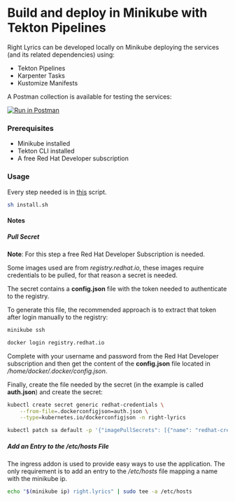 # Build and deploy in Minikube with Tekton Pipelines

Right Lyrics can be developed locally on Minikube deploying the services (and its related dependencies) using:

* Tekton Pipelines
* Karpenter Tasks
* Kustomize Manifests

A Postman collection is available for testing the services:

[![Run in Postman](https://run.pstmn.io/button.svg)](https://app.getpostman.com/run-collection/c9b134cf391caba635d7)

### Prerequisites

* Minikube installed
* Tekton CLI installed
* A free Red Hat Developer subscription

### Usage

Every step needed is in [this](install.sh) script.

```bash
sh install.sh
```

#### Notes

##### Pull Secret

**Note**: For this step a free Red Hat Developer Subscription is needed.

Some images used are from *registry.redhat.io*, these images require credentials to be pulled, for that reason a secret is needed.

The secret contains a **config.json** file with the token needed to authenticate to the registry.

To generate this file, the recommended approach is to extract that token after login manually to the registry:

```bash
minikube ssh

docker login registry.redhat.io
```

Complete with your username and password from the Red Hat Developer subscription and then get the content of the **config.json** file located in */home/docker/.docker/config.json*. 

Finally, create the file needed by the secret (in the example is called **auth.json**) and create the secret:

```bash
kubectl create secret generic redhat-credentials \
    --from-file=.dockerconfigjson=auth.json \
    --type=kubernetes.io/dockerconfigjson -n right-lyrics

kubectl patch sa default -p '{"imagePullSecrets": [{"name": "redhat-credentials"}]}' -n right-lyrics
```

##### Add an Entry to the /etc/hosts File

The ingress addon is used to provide easy ways to use the application. The only requirement is to add an entry to the */etc/hosts* file mapping a name with the minikube ip.

```bash  
echo "$(minikube ip) right.lyrics" | sudo tee -a /etc/hosts
```
